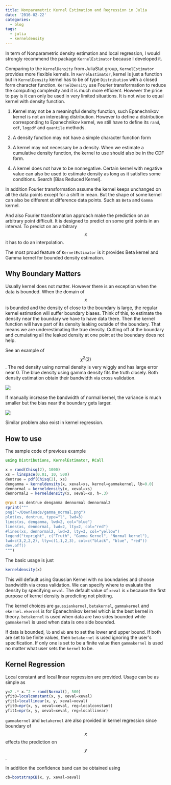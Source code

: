 ```yaml
---
title: Nonparametric Kernel Estimation and Regression in Julia
date: '2016-02-22'
categories:
  - blog
tags:
  - julia
  - kerneldensity
---
```


In term of Nonparametric density estimation and local regression, I would strongly recommend the package `KernelEstimator` because I developed it.

Comparing to the `KernelDensity` from JuliaStat group, `KernelEstimator` provides more flexible kernels. In `KernelEstimator`, kernel is just a function but in `KernelDensity` kernel has to be of type `Distribution` with a closed form character function. `KernelDensity` use Fourier transformation to reduce the computing complexity and it is much more efficient. However the price to pay is it can only be used in very limited situations. It is not wise to equal kernel with density function.

 1. Kernel may not be a meaningful density function, such Epanechnikov kernel is not an interesting distribution. However to define a distribution corresponding to Epanechnikov kernel, we still have to define its `rand`, `cdf`, `logpdf` and `quantile` methods.

 2. A density function may not have a simple character function form

 3. A kernel may not necessary be a density. When we estimate a cumulative density function, the kernel to use should also be in the CDF form.

 4. A kernel does not have to be nonnegative. Certain kernel with negative value can also be used to estimate density as long as it satisfies some conditions. Search [Bias Reduced Kernel].

In addition Fourier transformation assume the kernel keeps unchanged on all the data points except for a shift in mean. But the shape of some kernel can also be different at difference data points. Such as `Beta` and `Gamma` kernel.

And also Fourier transformation approach make the prediction on an arbitrary point difficult. It is designed to predict on some grid points in an interval. To predict on an arbitrary $$x$$ it has to do an interpolation.

The most proud feature of `KernelEstimator` is it provides Beta kernel and Gamma kernel for bounded density estimation.

## Why Boundary Matters

Usually kernel does not matter. However there is an exception when the data is bounded. When the domain of $$x$$ is bounded and the density of close to the boundary is large, the regular kernel estimation will suffer boundary biases. Think of this, to estimate the density near the boundary we have to have data there. Then the kernel function will have part of its density leaking outside of the boundary. That means we are underestimating the true density. Cutting off at the boundary and cumulating all the leaked density at one point at the boundary does not help.

See an example of $$\chi^2(2)$$. The red density using normal density is very wiggly and has large error near 0. The blue density using gamma density fits the truth closely. Both density estimation obtain their bandwidth via cross validation.

![](https://ctaerg-ch3301.files.1drv.com/y3mrk52xfimk54uOn44typ8vhjTuasHBf3szwow8hmFYb7cnU1cKdw0T3ggUN4sKG4xrp3pBUuwYVjFU9djTs16ol8xwX0ixKLW1YswHEXYs7LZ_887K6MV-O_CesXZ4jDy6F_CeW5Z9sz9IA6pr2eNaslTFoUsNgvLbpe8s-lWUV0?width=480&height=480&cropmode=none)

If manually increase the bandwidth of normal kernel, the variance is much smaller but the bias near the boundary gets larger.

![](https://a9aerg-ch3302.files.1drv.com/y3mdm5rSwpc07QYb7AoNBVFeUVX9kalakxeMvkuJtmsCX81mOFpt3X6S3uOr-vGDwQos-57v85Z66vnGfHXxEh5Pq6UuEpwqVkkzxqQwq75BF-QefwLx-1kmC7KFnEi14LHJ2d43HbANAMgEqevw5kjP8wv1larMxm90FJWMUkzcrk?width=480&height=480&cropmode=none)


Similar problem also exist in kernel regression.

## How to use

The sample code of previous example

~~~ Julia
using Distributions, KernelEstimator, RCall

x = rand(Chisq(2), 1000)
xs = linspace(0.01, 10, 500)
dentrue = pdf(Chisq(2), xs)
dengamma = kerneldensity(x, xeval=xs, kernel=gammakernel, lb=0.0)
dennormal = kerneldensity(x, xeval=xs)
dennormal2 = kerneldensity(x, xeval=xs, h=.3)

@rput xs dentrue dengamma dennormal dennormal2
rprint("""
png("~/Downloads/gamma_normal.png")
plot(xs, dentrue, type="l", lwd=3)
lines(xs, dengamma, lwd=2, col="blue")
lines(xs, dennormal, lwd=2, lty=2, col="red")
#lines(xs, dennormal2, lwd=2, lty=3, col="yellow")
legend("topright", c("Truth", "Gamma Kernel", "Normal kernel"),
lwd=c(3,2,2,2), lty=c(1,1,2,3), col=c("black", "blue", "red"))
dev.off()
""")
~~~

The basic usage is just

~~~~ julia
kerneldensity(x)
~~~~

This will default using Gaussian Kernel with no boundaries and choose bandwidth via cross validation. We can specify where to evaluate the density by specifying `xeval`. The default value of `xeval` is `x` because the first purpose of kernel density is predicting not plotting.

The kernel choices are `gaussiankernel`, `betakernel`, `gammakernel` and `ekernel`. `ekernel` is for Epanechnikov kernel which is the best kernel in theory. `betakernel` is used when data are two sides bounded while `gammakernel` is used when data is one side bounded.

If data is bounded, `lb` and `ub` are to set the lower and upper bound. If both are set to be finite values, then `betakernel` is used ignoring the user's specification. If only one is set to be a finite value then `gammakernel` is used no matter what user sets the `kernel` to be.

## Kernel Regression

Local constant and local linear regression are provided. Usage can be as simple as

~~~ julia
y=2 .* x.^2 + rand(Normal(), 500)
yfit0=localconstant(x, y, xeval=xeval)
yfit1=locallinear(x, y, xeval=xeval)
yfit0=npr(x, y, xeval=xeval, reg=localconstant)
yfit1=npr(x, y, xeval=xeval, reg=locallinear)
~~~

`gammakernel` and `betakernel` are also provided in kernel regression since boundary of $$x$$ effects the prediction on $$y$$.

In addition the confidence band can be obtained using

~~~ julia
cb=bootstrapCB(x, y, xeval=xeval)
~~~
